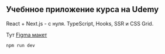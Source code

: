 ## Учебнное приложение курса на Udemy

React + Next.js - с нуля. TypeScript, Hooks, SSR и CSS Grid.

Тут [Figma макет](https://www.figma.com/file/eHIyKZXUUtMf1BQiuv6tTA/%D0%9A%D1%83%D1%80%D1%81-2---NextJS?node-id=1-2) 

```bash
npm run dev
```